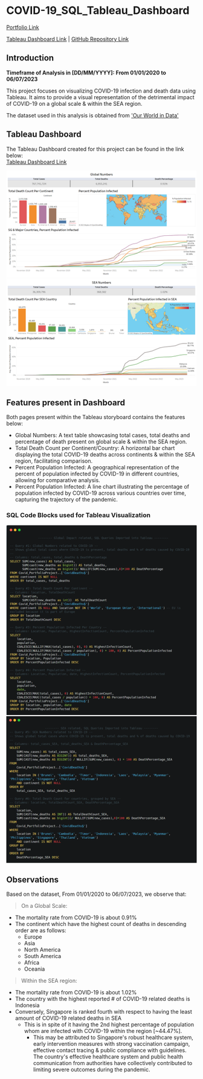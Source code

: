 # COVID-19_SQL_Tableau_Dashboard
[Portfolio Link](https://yattavit.github.io/)

[Tableau Dashboard Link](https://public.tableau.com/app/profile/ysook/viz/COVID-19Dashboard_16891358862960/COVID-19DeathsInfectionUpdated06072023) | [GitHub Repository Link](https://github.com/yattavit/COVID-19_SQL_Tableau_Dashboard)

## Introduction
**Timeframe of Analysis in [DD/MM/YYYY]: From 01/01/2020 to 06/07/2023**

This project focuses on visualizing COVID-19 infection and death data using Tableau. It aims to provide a visual representation of the detrimental impact of COVID-19 on a global scale & within the SEA region.

The dataset used in this analysis is obtained from ['Our World in Data'](https://ourworldindata.org/covid-deaths)

## Tableau Dashboard

The Tableau Dashboard created for this project can be found in the link below:  
[Tableau Dashboard Link](https://public.tableau.com/app/profile/ysook/viz/COVID-19Dashboard_16891358862960/COVID-19DeathsInfectionUpdated06072023)

![COVID-19 Dashboard_Global Impact](data/image/Global_Impact.png)
![COVID-19 Dashboard_SEA Impact](data/image/SEA_Impact.png)

## Features present in Dashboard
Both pages present within the Tableau storyboard contains the features below:
-   Global Numbers: A text table showcasing total cases, total deaths and percentage of death present on global scale & within the SEA region.
- Total Death Count per Continent/Country: A horizontal bar chart displaying the total COVID-19 deaths across continents & within the SEA region, facilitating comparison.
-   Percent Population Infected: A geographical representation of the percent of population infected by COVID-19 in different countries, allowing for comparative analysis.
-   Percent Population Infected: A line chart illustrating the percentage of population infected by COVID-19 across various countries over time, capturing the trajectory of the pandemic.

### SQL Code Blocks used for Tableau Visualization
![Global_Impact_SQL_Codes](data/image/Global_Impact_SQL_Codes.png)
![SEA_Impact_SQL_Codes](data/image/SEA_Impact_SQL_Codes.png)

## Observations
Based on the dataset, From 01/01/2020 to 06/07/2023, we observe that:
> On a Global Scale:

- The mortality rate from COVID-19 is about 0.91%
- The continent which have the highest count of deaths in descending order are as follows:
	- Europe
	- Asia
	- North America
	- South America
	- Africa
	- Oceania
> Within the SEA region:
- The mortality rate from COVID-19 is about 1.02%
- The country with the highest reported # of COVID-19 related deaths is Indonesia
- Conversely, Singapore is ranked fourth with respect to having the least amount of COVID-19 related deaths in SEA
	- This is in spite of it having the 2nd highest percentage of population whom are infected with COVID-19 within the region [~44.47%].
		- This may be attributed to Singapore's robust healthcare system, early intervention measures with strong vaccination campaign, effective contact tracing & public compliance with guidelines. The country's effective healthcare system and public health communication from authorities have collectively contributed to limiting severe outcomes during the pandemic.
